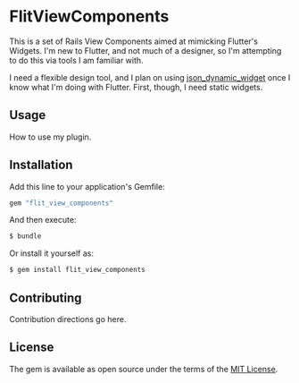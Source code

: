 # FlitViewComponents
This is a set of Rails View Components aimed at mimicking Flutter's Widgets. I'm new to Flutter, and not much of a designer, so I'm attempting to do this via tools I am familiar with.

I need a flexible design tool, and I plan on using [json_dynamic_widget](https://pub.dev/packages/json_dynamic_widget) once I know what I'm doing with Flutter. First, though, I need static widgets.

## Usage
How to use my plugin.

## Installation
Add this line to your application's Gemfile:

```ruby
gem "flit_view_components"
```

And then execute:
```bash
$ bundle
```

Or install it yourself as:
```bash
$ gem install flit_view_components
```

## Contributing
Contribution directions go here.

## License
The gem is available as open source under the terms of the [MIT License](https://opensource.org/licenses/MIT).

